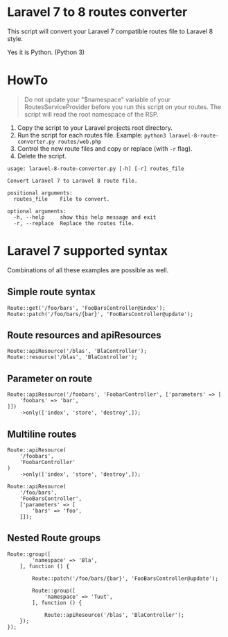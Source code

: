 # Laravel 7 to 8 routes converter
This script will convert your Laravel 7 compatible routes file to Laravel 8 style.


Yes it is Python. (Python 3)

# HowTo
> Do not update your "$namespace" variable of your RoutesServiceProvider before
> you run this script on your routes. The script will read the root namespace
> of the RSP.

1. Copy the script to your Laravel projects root directory.
2. Run the script for each routes file. Example: `python3 laravel-8-route-converter.py routes/web.php`
3. Control the new route files and copy or replace (with `-r` flag).
4. Delete the script.

```
usage: laravel-8-route-converter.py [-h] [-r] routes_file

Convert Laravel 7 to Laravel 8 route file.

positional arguments:
  routes_file    File to convert.

optional arguments:
  -h, --help     show this help message and exit
  -r, --replace  Replace the routes file.
```

# Laravel 7 supported syntax
Combinations of all these examples are possible as well.

## Simple route syntax
```
Route::get('/foo/bars', 'FooBarsController@index');
Route::patch('/foo/bars/{bar}', 'FooBarsController@update');
```

## Route resources and apiResources
```
Route::apiResource('/blas', 'BlaController');
Route::resource('/blas', 'BlaController');
```

## Parameter on route
```
Route::apiResource('/foobars', 'FoobarController', ['parameters' => [
    'foobars' => 'bar',
]])
    ->only(['index', 'store', 'destroy',]);
```

## Multiline routes
```
Route::apiResource(
    '/foobars',
    'FoobarController'
)
    ->only(['index', 'store', 'destroy',]);

Route::apiResource(
    '/foo/bars',
    'FooBarsController',
    ['parameters' => [
        'bars' => 'foo',
    ]]);
```

## Nested Route groups
```
Route::group([
        'namespace' => 'Bla',
    ], function () {

        Route::patch('/foo/bars/{bar}', 'FooBarsController@update');

        Route::group([
            'namespace' => 'Tuut',
        ], function () {

            Route::apiResource('/blas', 'BlaController');
    });
});
```